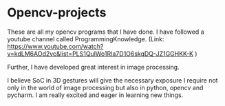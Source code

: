 # Opencv-projects
These are all my opencv programs that I have done. I have followed a youtube channel called ProgrammingKnowledge.
(Link: https://www.youtube.com/watch?v=kdLM6AOd2vc&list=PLS1QulWo1RIa7D1O6skqDQ-JZ1GGHKK-K )

Further, I have developed great interest in image processing.

I believe SoC in 3D gestures will give the necessary exposure I require not only in the world of image processing but
also in python, opencv and pycharm. I am really excited and eager in learning new things.
